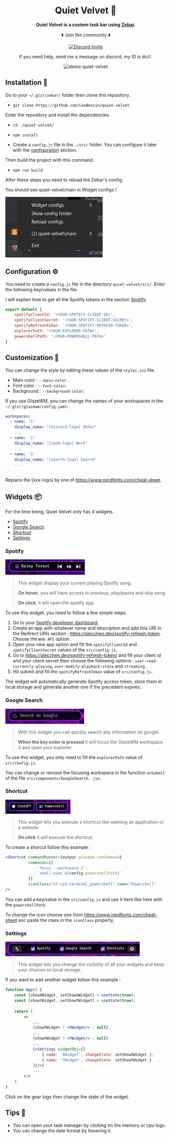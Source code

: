 
<div align="center">

# Quiet Velvet 🌸

**Quiet Velvet is a custom task bar using [Zebar](https://github.com/glzr-io).**

⬇️ Join the community ⬇️

[![Discord invite][discord-badge]][discord-link]

If you need help, send me a message on discord, my ID is `0h37`.

![demo-quiet-velvet](https://raw.githubusercontent.com/LeoBessin/files/refs/heads/master/zebar/my_custom_zebar.gif)

</div>

## Installation 📂

Go to your `~/.glzr/zebar/` folder then clone this repository.
- ```git clone https://github.com/LeoBessin/quiet-velvet```

Enter the repository and install the dependencies.
- ```cd ./quiet-velvet/```
- ``npm install``

- Create a `config.js` file in the `./src/` folder. You can configure it later with the [configuration](#configuration-%EF%B8%8F) section.

Then build the project with this command.
- ```npm run build```

After these steps you need to reload the Zebar's config.

You should see quiet-velvet/main in Widget configs !

![zebar-update](https://raw.githubusercontent.com/LeoBessin/files/refs/heads/master/zebar/reload_zebar.png)

[discord-badge]: https://img.shields.io/discord/1041662798196908052.svg?logo=discord&colorB=7289DA
[discord-link]: https://discord.gg/ud6z3qjRvM

## Configuration ⚙️

You need to create a `config.js` file in the directory `quiet-velvet/src/`.
Enter the following key/values in the file. 

I will explain how to get all the Spotify tokens in the section [Spotify](#spotify).

```js
export default {
    spotifyClientId: '<YOUR-SPOTIFY-CLIENT-ID>',
    spotifyClientSecret: '<YOUR-SPOTIFY-CLIENT-SECRET>',
    spotifyRefreshToken: '<YOUR-SPOTIFY-REFRESH-TOKEN>',
    explorerPath: '<YOUR-EXPLORER-PATH>',
    powershellPath: '<YOUR-POWERSHELL-PATH>'
}
```

## Customization 💅

You can change the style by editing these values of the `styles.css` file.
- Main color : `--main-color`  .
- Font color : `--font-color`.
- Background : `--background-color`.

If you use GlazeWM, you can change the names of your workspaces in the `~/.glzr/glazewm/config.yaml`:
```yaml
workspaces:
  - name: "1"
    display_name: "[discord-logo] Other"
    ...
  - name: '2'
    display_name: "[code-logo] Work"
    ...
  - name: '3'
    display_name: "[search-logo] Search"
    ...
...
```
Replace the [xxx-logo] by one of https://www.nerdfonts.com/cheat-sheet.


## Widgets 📦

For the time being, Quiet Velvet only has 4 widgets.
- [Spotify](#spotify)
- [Google Search](#google-search)
- [Shortcut](#shortcut)
- [Settings](#settings)

### Spotify
![quiet-velvet-spotify](https://raw.githubusercontent.com/LeoBessin/files/refs/heads/master/zebar/spotify_zebar.png)

> This widget display your current playing Spotify song.
> 
> **On hover**, you will have access to previous, play/pause and skip song.
> 
> **On click**, it will open the spotify app.

To use this widget, you need to follow a few simple steps.
1. Go to your [Spotify developer dashboard](https://developer.spotify.com/dashboard).
2. Create an app with whatever name and description and add this URI in the Redirect URIs section :
   https://alecchen.dev/spotify-refresh-token. Choose the `Web API` option.
3. Open your new app option and fill the `spotifyClientId` and `spotifyClientSecret` values of the `src/config.js`.
4. Go to https://alecchen.dev/spotify-refresh-token/ and fill your client id and your client secret then choose the 
   following options : `user-read-currently-playing`, `user-modify-playback-state` and `streaming`.
5. Hit submit and fill the `spotifyRefreshToken` value of `src/config.js`.

The widget will automatically generate Spotify access token, store them in local storage and generate another one if 
the precedent expires.

### Google Search
![quiet-velvet-google-search](https://raw.githubusercontent.com/LeoBessin/files/refs/heads/master/zebar/google_search_zebar.png)

> With this widget you can quickly search any information on google.
> 
> **When the key enter is pressed** it will focus the GlazeWM workspace 3 and open your explorer.

To use this widget, you only need to fill the `explorerPath` value of `src/config.js`.

You can change or remove the focusing workspace in the function `onSubmit` of the file `src/components/GoogleSearch.
jsx`.

### Shortcut
![quiet-velvet-shorcuts](https://raw.githubusercontent.com/LeoBessin/files/refs/heads/master/zebar/shortcuts_zebar.png)

> This widget lets you execute a shortcut like opening an application or a website.
> 
> **On click** it will execute the shortcut.

To create a shorcut follow this example :
```jsx
<Shortcut commandRunner={output.glazewm.runCommand}
          commands={[
              'focus --workspace 2',
              `shell-exec ${config.powershellPath}`
          ]}
          iconClass="nf-cod-terminal_powershell" name="Powershell"
/>
```
You can add a key/value in the `src/config.js` and use it here like here with the `powershellPath`.

To change the icon choose one from https://www.nerdfonts.com/cheat-sheet anc paste the class in the `iconClass` 
property.

### Settings
![quiet-velvet-settings](https://raw.githubusercontent.com/LeoBessin/files/refs/heads/master/zebar/settings_zebar.png)

> This widget lets you change the visibility of all your widgets and keep your choices on local storage.

If you want to add another widget follow this example :
```jsx
function App() {
    const [showXWidget, setShowXWidget] = useState(true);
    const [showYWidget, setShowYWidget] = useState(true);
    ...
    return (
        <>
            ...
            {showXWidget ? <XWidget/> : null}
            ...
            {showYWidget ? <YWidget/> : null}
            ...
            {<Settings widgetObj={[
                { name: 'XWidget', changeState: setShowXWidget },
                { name: 'YWidget', changeState: setShowYWidget }
            ]}/>}
            ...
        </>
    )
}
```
Click on the gear logo then change the state of the widget.

## Tips 🎁
- You can open your task manager by clicking on the memory or cpu logo.
- You can change the date format by hovering it.
